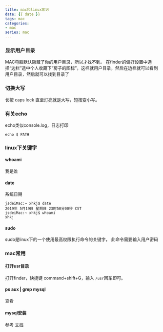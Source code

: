 ```yaml
---
title: mac和linux笔记
date: {{ date }}
tags: mac
categories: 
- mac
series: mac
---
```


### 显示用户目录
MAC电脑默认隐藏了你的用户目录，所以才找不到。
在finder的偏好设置中选择“边栏”选中个人收藏下“房子的图标”，这样就用户目录，然后在边栏就可以看到用户目录，然后就可以找到目录了

### 切换大写
长按 caps lock 直至灯亮就是大写，短按变小写。

### 有关echo
echo类似console.log，日志打印
```
echo $ PATH
```

### linux下关键字
#### whoami
我是谁
#### date
系统日期
```
jsdeiMac:~ xhkj$ date
2019年 5月19日 星期日 23时50分00秒 CST
jsdeiMac:~ xhkj$ whoami
xhkj
```

#### sudo
sudo是linux下的一个使用最高权限执行命令的关键字，
此命令需要输入用户密码

### mac常用
#### 打开usr目录
打开finder，快捷键 command+shift+G，输入 `/usr`回车即可。
#### ps aux | grep mysql 
查看

#### mysql安装
参考 [文档](https://jingyan.baidu.com/article/fa4125ac0e3c2928ac709204.html)

